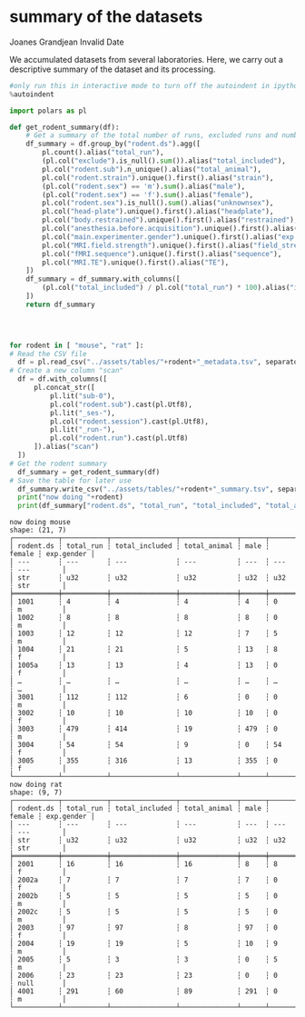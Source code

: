 # summary of the datasets
Joanes Grandjean
Invalid Date

We accumulated datasets from several laboratories. Here, we carry out a
descriptive summary of the dataset and its processing.

``` python
#only run this in interactive mode to turn off the autoindent in ipython
%autoindent 
```

``` python
import polars as pl

def get_rodent_summary(df):
    # Get a summary of the total number of runs, excluded runs and number of animals
    df_summary = df.group_by("rodent.ds").agg([
        pl.count().alias("total_run"),
        (pl.col("exclude").is_null().sum()).alias("total_included"),
        pl.col("rodent.sub").n_unique().alias("total_animal"),
        pl.col("rodent.strain").unique().first().alias("strain"),
        (pl.col("rodent.sex") == 'm').sum().alias("male"),
        (pl.col("rodent.sex") == 'f').sum().alias("female"),
        pl.col("rodent.sex").is_null().sum().alias("unknownsex"),
        pl.col("head-plate").unique().first().alias("headplate"),
        pl.col("body.restrained").unique().first().alias("restrained"),
        pl.col("anesthesia.before.acquisition").unique().first().alias("anesthesia"),
        pl.col("main.experimenter.gender").unique().first().alias("exp.gender"),
        pl.col("MRI.field.strength").unique().first().alias("field_strength"),
        pl.col("fMRI.sequence").unique().first().alias("sequence"),
        pl.col("MRI.TE").unique().first().alias("TE"),
    ])
    df_summary = df_summary.with_columns([
        (pl.col("total_included") / pl.col("total_run") * 100).alias("included_percentage")
    ])
    return df_summary


    

for rodent in [ "mouse", "rat" ]:
# Read the CSV file
  df = pl.read_csv("../assets/tables/"+rodent+"_metadata.tsv", separator="\t", ignore_errors=True)
# Create a new column "scan"
  df = df.with_columns([
      pl.concat_str([
          pl.lit("sub-0"),
          pl.col("rodent.sub").cast(pl.Utf8),
          pl.lit("_ses-"),
          pl.col("rodent.session").cast(pl.Utf8),
          pl.lit("_run-"),
          pl.col("rodent.run").cast(pl.Utf8)
      ]).alias("scan")
  ])
# Get the rodent summary
  df_summary = get_rodent_summary(df)
# Save the table for later use
  df_summary.write_csv("../assets/tables/"+rodent+"_summary.tsv", separator="\t")
  print("now doing "+rodent)
  print(df_summary["rodent.ds", "total_run", "total_included", "total_animal", "male", "female", "exp.gender"].sort(by='rodent.ds'))
```

    now doing mouse
    shape: (21, 7)
    ┌───────────┬───────────┬────────────────┬──────────────┬──────┬────────┬────────────┐
    │ rodent.ds ┆ total_run ┆ total_included ┆ total_animal ┆ male ┆ female ┆ exp.gender │
    │ ---       ┆ ---       ┆ ---            ┆ ---          ┆ ---  ┆ ---    ┆ ---        │
    │ str       ┆ u32       ┆ u32            ┆ u32          ┆ u32  ┆ u32    ┆ str        │
    ╞═══════════╪═══════════╪════════════════╪══════════════╪══════╪════════╪════════════╡
    │ 1001      ┆ 4         ┆ 4              ┆ 4            ┆ 4    ┆ 0      ┆ m          │
    │ 1002      ┆ 8         ┆ 8              ┆ 8            ┆ 8    ┆ 0      ┆ m          │
    │ 1003      ┆ 12        ┆ 12             ┆ 12           ┆ 7    ┆ 5      ┆ m          │
    │ 1004      ┆ 21        ┆ 21             ┆ 5            ┆ 13   ┆ 8      ┆ f          │
    │ 1005a     ┆ 13        ┆ 13             ┆ 4            ┆ 13   ┆ 0      ┆ f          │
    │ …         ┆ …         ┆ …              ┆ …            ┆ …    ┆ …      ┆ …          │
    │ 3001      ┆ 112       ┆ 112            ┆ 6            ┆ 0    ┆ 0      ┆ m          │
    │ 3002      ┆ 10        ┆ 10             ┆ 10           ┆ 10   ┆ 0      ┆ f          │
    │ 3003      ┆ 479       ┆ 414            ┆ 19           ┆ 479  ┆ 0      ┆ m          │
    │ 3004      ┆ 54        ┆ 54             ┆ 9            ┆ 0    ┆ 54     ┆ f          │
    │ 3005      ┆ 355       ┆ 316            ┆ 13           ┆ 355  ┆ 0      ┆ f          │
    └───────────┴───────────┴────────────────┴──────────────┴──────┴────────┴────────────┘
    now doing rat
    shape: (9, 7)
    ┌───────────┬───────────┬────────────────┬──────────────┬──────┬────────┬────────────┐
    │ rodent.ds ┆ total_run ┆ total_included ┆ total_animal ┆ male ┆ female ┆ exp.gender │
    │ ---       ┆ ---       ┆ ---            ┆ ---          ┆ ---  ┆ ---    ┆ ---        │
    │ str       ┆ u32       ┆ u32            ┆ u32          ┆ u32  ┆ u32    ┆ str        │
    ╞═══════════╪═══════════╪════════════════╪══════════════╪══════╪════════╪════════════╡
    │ 2001      ┆ 16        ┆ 16             ┆ 16           ┆ 8    ┆ 8      ┆ f          │
    │ 2002a     ┆ 7         ┆ 7              ┆ 7            ┆ 7    ┆ 0      ┆ f          │
    │ 2002b     ┆ 5         ┆ 5              ┆ 5            ┆ 5    ┆ 0      ┆ m          │
    │ 2002c     ┆ 5         ┆ 5              ┆ 5            ┆ 5    ┆ 0      ┆ m          │
    │ 2003      ┆ 97        ┆ 97             ┆ 8            ┆ 97   ┆ 0      ┆ f          │
    │ 2004      ┆ 19        ┆ 19             ┆ 5            ┆ 10   ┆ 9      ┆ m          │
    │ 2005      ┆ 5         ┆ 3              ┆ 3            ┆ 0    ┆ 5      ┆ m          │
    │ 2006      ┆ 23        ┆ 23             ┆ 23           ┆ 0    ┆ 0      ┆ null       │
    │ 4001      ┆ 291       ┆ 60             ┆ 89           ┆ 291  ┆ 0      ┆ m          │
    └───────────┴───────────┴────────────────┴──────────────┴──────┴────────┴────────────┘
